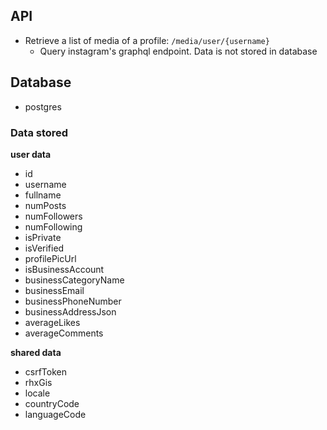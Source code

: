 ## API
* Retrieve a list of media of a profile: `/media/user/{username}`
  * Query instagram's graphql endpoint. Data is not stored in database

## Database
* postgres

### Data stored
**user data**
* id
* username
* fullname
* numPosts
* numFollowers
* numFollowing
* isPrivate
* isVerified
* profilePicUrl
* isBusinessAccount
* businessCategoryName
* businessEmail
* businessPhoneNumber
* businessAddressJson
* averageLikes
* averageComments


**shared data**
* csrfToken
* rhxGis
* locale
* countryCode
* languageCode

